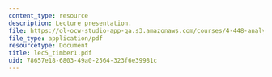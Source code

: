 ```yaml
---
content_type: resource
description: Lecture presentation.
file: https://ol-ocw-studio-app-qa.s3.amazonaws.com/courses/4-448-analysis-of-historic-structures-fall-2004/78657e18680349a02564323f6e39981c_lec5_timber1.pdf
file_type: application/pdf
resourcetype: Document
title: lec5_timber1.pdf
uid: 78657e18-6803-49a0-2564-323f6e39981c
---
```

